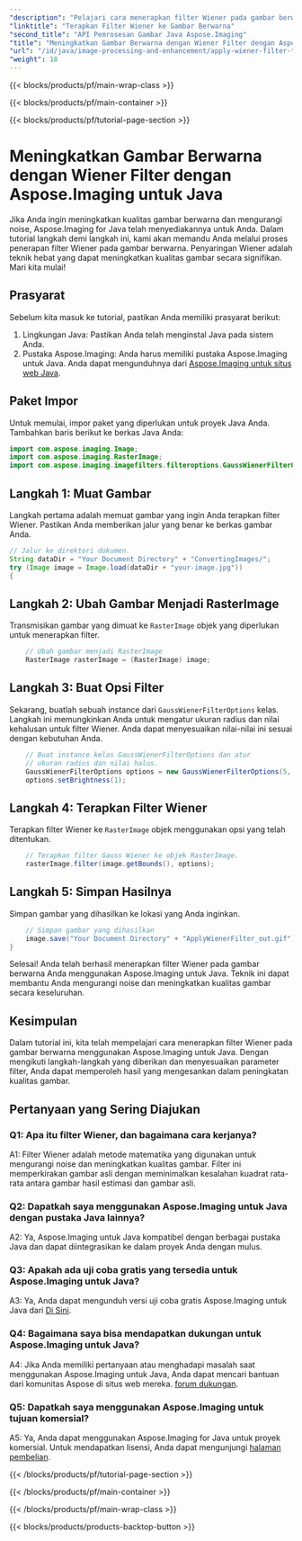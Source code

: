 ```yaml
---
"description": "Pelajari cara menerapkan filter Wiener pada gambar berwarna di Java menggunakan Aspose.Imaging untuk Java. Tingkatkan kualitas gambar dan kurangi noise dengan mudah."
"linktitle": "Terapkan Filter Wiener ke Gambar Berwarna"
"second_title": "API Pemrosesan Gambar Java Aspose.Imaging"
"title": "Meningkatkan Gambar Berwarna dengan Wiener Filter dengan Aspose.Imaging untuk Java"
"url": "/id/java/image-processing-and-enhancement/apply-wiener-filter-to-colored-images/"
"weight": 18
---
```


{{< blocks/products/pf/main-wrap-class >}}

{{< blocks/products/pf/main-container >}}

{{< blocks/products/pf/tutorial-page-section >}}

# Meningkatkan Gambar Berwarna dengan Wiener Filter dengan Aspose.Imaging untuk Java

Jika Anda ingin meningkatkan kualitas gambar berwarna dan mengurangi noise, Aspose.Imaging for Java telah menyediakannya untuk Anda. Dalam tutorial langkah demi langkah ini, kami akan memandu Anda melalui proses penerapan filter Wiener pada gambar berwarna. Penyaringan Wiener adalah teknik hebat yang dapat meningkatkan kualitas gambar secara signifikan. Mari kita mulai!

## Prasyarat

Sebelum kita masuk ke tutorial, pastikan Anda memiliki prasyarat berikut:

1. Lingkungan Java: Pastikan Anda telah menginstal Java pada sistem Anda.
2. Pustaka Aspose.Imaging: Anda harus memiliki pustaka Aspose.Imaging untuk Java. Anda dapat mengunduhnya dari [Aspose.Imaging untuk situs web Java](https://releases.aspose.com/imaging/java/).

## Paket Impor

Untuk memulai, impor paket yang diperlukan untuk proyek Java Anda. Tambahkan baris berikut ke berkas Java Anda:

```java
import com.aspose.imaging.Image;
import com.aspose.imaging.RasterImage;
import com.aspose.imaging.imagefilters.filteroptions.GaussWienerFilterOptions;
```

## Langkah 1: Muat Gambar

Langkah pertama adalah memuat gambar yang ingin Anda terapkan filter Wiener. Pastikan Anda memberikan jalur yang benar ke berkas gambar Anda.

```java
// Jalur ke direktori dokumen.
String dataDir = "Your Document Directory" + "ConvertingImages/";
try (Image image = Image.load(dataDir + "your-image.jpg"))
{
```

## Langkah 2: Ubah Gambar Menjadi RasterImage

Transmisikan gambar yang dimuat ke `RasterImage` objek yang diperlukan untuk menerapkan filter.

```java
    // Ubah gambar menjadi RasterImage
    RasterImage rasterImage = (RasterImage) image;
```

## Langkah 3: Buat Opsi Filter

Sekarang, buatlah sebuah instance dari `GaussWienerFilterOptions` kelas. Langkah ini memungkinkan Anda untuk mengatur ukuran radius dan nilai kehalusan untuk filter Wiener. Anda dapat menyesuaikan nilai-nilai ini sesuai dengan kebutuhan Anda.

```java
    // Buat instance kelas GaussWienerFilterOptions dan atur
    // ukuran radius dan nilai halus.
    GaussWienerFilterOptions options = new GaussWienerFilterOptions(5, 1.5);
    options.setBrightness(1);
```

## Langkah 4: Terapkan Filter Wiener

Terapkan filter Wiener ke `RasterImage` objek menggunakan opsi yang telah ditentukan.

```java
    // Terapkan filter Gauss Wiener ke objek RasterImage.
    rasterImage.filter(image.getBounds(), options);
```

## Langkah 5: Simpan Hasilnya

Simpan gambar yang dihasilkan ke lokasi yang Anda inginkan.

```java
    // Simpan gambar yang dihasilkan
    image.save("Your Document Directory" + "ApplyWienerFilter_out.gif");
}
```

Selesai! Anda telah berhasil menerapkan filter Wiener pada gambar berwarna Anda menggunakan Aspose.Imaging untuk Java. Teknik ini dapat membantu Anda mengurangi noise dan meningkatkan kualitas gambar secara keseluruhan.

## Kesimpulan

Dalam tutorial ini, kita telah mempelajari cara menerapkan filter Wiener pada gambar berwarna menggunakan Aspose.Imaging untuk Java. Dengan mengikuti langkah-langkah yang diberikan dan menyesuaikan parameter filter, Anda dapat memperoleh hasil yang mengesankan dalam peningkatan kualitas gambar.

## Pertanyaan yang Sering Diajukan

### Q1: Apa itu filter Wiener, dan bagaimana cara kerjanya?

A1: Filter Wiener adalah metode matematika yang digunakan untuk mengurangi noise dan meningkatkan kualitas gambar. Filter ini memperkirakan gambar asli dengan meminimalkan kesalahan kuadrat rata-rata antara gambar hasil estimasi dan gambar asli.

### Q2: Dapatkah saya menggunakan Aspose.Imaging untuk Java dengan pustaka Java lainnya?

A2: Ya, Aspose.Imaging untuk Java kompatibel dengan berbagai pustaka Java dan dapat diintegrasikan ke dalam proyek Anda dengan mulus.

### Q3: Apakah ada uji coba gratis yang tersedia untuk Aspose.Imaging untuk Java?

A3: Ya, Anda dapat mengunduh versi uji coba gratis Aspose.Imaging untuk Java dari [Di Sini](https://releases.aspose.com/).

### Q4: Bagaimana saya bisa mendapatkan dukungan untuk Aspose.Imaging untuk Java?

A4: Jika Anda memiliki pertanyaan atau menghadapi masalah saat menggunakan Aspose.Imaging untuk Java, Anda dapat mencari bantuan dari komunitas Aspose di situs web mereka. [forum dukungan](https://forum.aspose.com/).

### Q5: Dapatkah saya menggunakan Aspose.Imaging untuk tujuan komersial?

A5: Ya, Anda dapat menggunakan Aspose.Imaging for Java untuk proyek komersial. Untuk mendapatkan lisensi, Anda dapat mengunjungi [halaman pembelian](https://purchase.aspose.com/buy).

{{< /blocks/products/pf/tutorial-page-section >}}

{{< /blocks/products/pf/main-container >}}

{{< /blocks/products/pf/main-wrap-class >}}

{{< blocks/products/products-backtop-button >}}
